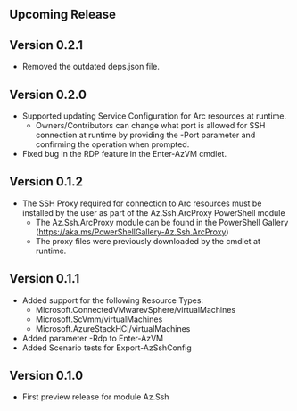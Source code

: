 <!--
    Please leave this section at the top of the change log.

    Changes for the upcoming release should go under the section titled "Upcoming Release", and should adhere to the following format:

    ## Upcoming Release
    * Overview of change #1
        - Additional information about change #1
    * Overview of change #2
        - Additional information about change #2
        - Additional information about change #2
    * Overview of change #3
    * Overview of change #4
        - Additional information about change #4

    ## YYYY.MM.DD - Version X.Y.Z (Previous Release)
    * Overview of change #1
        - Additional information about change #1
-->

## Upcoming Release

## Version 0.2.1
* Removed the outdated deps.json file.

## Version 0.2.0
* Supported updating Service Configuration for Arc resources at runtime.
    - Owners/Contributors can change what port is allowed for SSH connection at runtime by providing the -Port parameter and confirming the operation when prompted.
* Fixed bug in the RDP feature in the Enter-AzVM cmdlet.

## Version 0.1.2
* The SSH Proxy required for connection to Arc resources must be installed by the user as part of the Az.Ssh.ArcProxy PowerShell module
    - The Az.Ssh.ArcProxy module can be found in the PowerShell Gallery (https://aka.ms/PowerShellGallery-Az.Ssh.ArcProxy)
    - The proxy files were previously downloaded by the cmdlet at runtime.

## Version 0.1.1
* Added support for the following Resource Types:
    - Microsoft.ConnectedVMwarevSphere/virtualMachines
    - Microsoft.ScVmm/virtualMachines
    - Microsoft.AzureStackHCI/virtualMachines
* Added parameter -Rdp to Enter-AzVM
* Added Scenario tests for Export-AzSshConfig

## Version 0.1.0
* First preview release for module Az.Ssh
